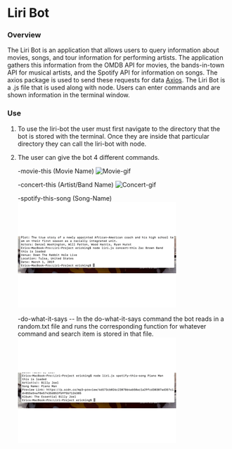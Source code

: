 # Liri Bot

### Overview
The Liri Bot is an application that allows users to query information about movies, songs, and tour information for performing artists. The application gathers this information from the OMDB API for movies, the bands-in-town API for musical artists, and the Spotify API for information on songs. The axios package is used to send these requests for data [Axios](https://www.npmjs.com/package/axios). The Liri Bot is a .js file that is used along with node. Users can enter commands and are shown information in the terminal window.

### Use
1. To use the liri-bot the user must first navigate to the directory that the bot is stored with the terminal. Once they are inside that particular directory they can call the liri-bot with node. 

2. The user can give the bot 4 different commands.

    -movie-this (Movie Name)
    ![Movie-gif](movie-this-gif.gif)
    
    -concert-this (Artist/Band Name)
     ![Concert-gif](concert-gif.gif)
    
    -spotify-this-song (Song-Name)
     ![Spotify-gif](spotify-gif.gif)
    
    -do-what-it-says
        -- In the do-what-it-says command the bot reads in a random.txt file and runs the corresponding function for whatever command and search item is stored in that file.
         ![Do what it says](do-what-it-says.gif)
   
    
    
    
    
     
    
    
    
    
    
